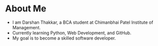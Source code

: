 # About Me
- I am Darshan Thakkar, a BCA student at Chimanbhai Patel Institute of Management.  
- Currently learning Python, Web Development, and GitHub.  
- My goal is to become a skilled software developer.
